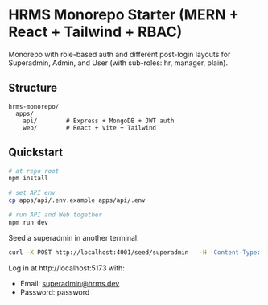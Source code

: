 # HRMS Monorepo Starter (MERN + React + Tailwind + RBAC)

Monorepo with role-based auth and different post-login layouts for Superadmin, Admin, and User (with sub-roles: hr, manager, plain).

## Structure

```
hrms-monorepo/
  apps/
    api/        # Express + MongoDB + JWT auth
    web/        # React + Vite + Tailwind
```

## Quickstart

```bash
# at repo root
npm install

# set API env
cp apps/api/.env.example apps/api/.env

# run API and Web together
npm run dev
```

Seed a superadmin in another terminal:

```bash
curl -X POST http://localhost:4001/seed/superadmin   -H 'Content-Type: application/json'   -d '{"name":"Super Admin","email":"superadmin@hrms.dev","password":"password"}'
```

Log in at http://localhost:5173 with:

- Email: superadmin@hrms.dev
- Password: password

